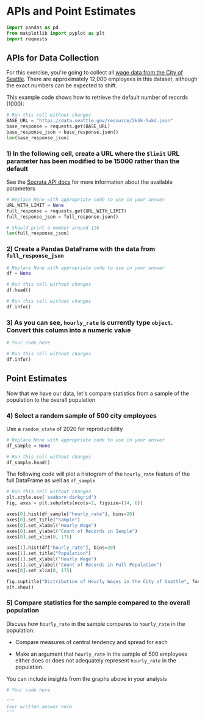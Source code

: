 # APIs and Point Estimates


```python
import pandas as pd
from matplotlib import pyplot as plt
import requests
```

## APIs for Data Collection

For this exercise, you're going to collect all [wage data from the City of Seattle](https://data.seattle.gov/City-Business/City-of-Seattle-Wage-Data/2khk-5ukd).  There are approximately 12,000 employees in this dataset, although the exact numbers can be expected to shift.

This example code shows how to retrieve the default number of records (1000):


```python
# Run this cell without changes
BASE_URL = "https://data.seattle.gov/resource/2khk-5ukd.json"
base_response = requests.get(BASE_URL)
base_response_json = base_response.json()
len(base_response_json)
```

### 1) In the following cell, create a URL where the `$limit` URL parameter has been modified to be 15000 rather than the default

See the [Socrata API docs](https://dev.socrata.com/docs/queries/) for more information about the available parameters


```python
# Replace None with appropriate code to use in your answer
URL_WITH_LIMIT = None
full_response = requests.get(URL_WITH_LIMIT)
full_response_json = full_response.json()

# Should print a number around 12k
len(full_response_json)
```

### 2) Create a Pandas DataFrame with the data from `full_response_json`


```python
# Replace None with appropriate code to use in your answer
df = None
```


```python
# Run this cell without changes
df.head()
```


```python
# Run this cell without changes
df.info()
```

### 3) As you can see, `hourly_rate` is currently type `object`.  Convert this column into a numeric value


```python
# Your code here
```


```python
# Run this cell without changes
df.info()
```

## Point Estimates

Now that we have our data, let's compare statistics from a sample of the population to the overall population

### 4) Select a random sample of 500 city employees
Use a `random_state` of 2020 for reproducibility


```python
# Replace None with appropriate code to use in your answer
df_sample = None
```


```python
# Run this cell without changes
df_sample.head()
```

The following code will plot a histogram of the `hourly_rate` feature of the full DataFrame as well as `df_sample`


```python
# Run this cell without changes
plt.style.use('seaborn-darkgrid')
fig, axes = plt.subplots(ncols=2, figsize=(14, 6))

axes[0].hist(df_sample["hourly_rate"], bins=20)
axes[0].set_title("Sample")
axes[0].set_xlabel("Hourly Wage")
axes[0].set_ylabel("Count of Records in Sample")
axes[0].set_xlim(0, 175)

axes[1].hist(df["hourly_rate"], bins=20)
axes[1].set_title("Population")
axes[1].set_xlabel("Hourly Wage")
axes[1].set_ylabel("Count of Records in Full Population")
axes[0].set_xlim(0, 175)

fig.suptitle("Distribution of Hourly Wages in the City of Seattle", fontsize=18)
plt.show()
```

### 5) Compare statistics for the sample compared to the overall population

Discuss how `hourly_rate` in the sample compares to `hourly_rate` in the population:
- Compare measures of central tendency and spread for each

- Make an argument that `hourly_rate` in the sample of 500 employees either does or does not adequately represent `hourly_rate` in the population.  

You can include insights from the graphs above in your analysis


```python
# Your code here
```


```python
"""
Your written answer here
"""
```


```python

```
